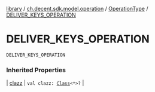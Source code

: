 [library](../../index.md) / [ch.decent.sdk.model.operation](../index.md) / [OperationType](index.md) / [DELIVER_KEYS_OPERATION](./-d-e-l-i-v-e-r_-k-e-y-s_-o-p-e-r-a-t-i-o-n.md)

# DELIVER_KEYS_OPERATION

`DELIVER_KEYS_OPERATION`

### Inherited Properties

| [clazz](clazz.md) | `val clazz: `[`Class`](http://docs.oracle.com/javase/6/docs/api/java/lang/Class.html)`<*>?` |

